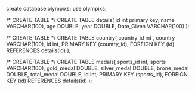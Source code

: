 create database olympixs;
use olympixs;


/* CREATE TABLE */
CREATE TABLE details(
id int primary key,
name VARCHAR(100),
age DOUBLE,
year DOUBLE,
Date_Given VARCHAR(100)
);


/* CREATE TABLE */
CREATE TABLE country(
country_id int ,
country VARCHAR(100),
id int,
PRIMARY KEY (country_id),
FOREIGN KEY (id) REFERENCES details(id)
);





/* CREATE TABLE */
CREATE TABLE medals(
sports_id int,
sports VARCHAR(100),
gold_medal DOUBLE,
silver_medal DOUBLE,
brone_medal DOUBLE,
total_medal DOUBLE,
id int,
PRIMARY KEY (sports_id),
FOREIGN KEY (id) REFERENCES details(id)
);
